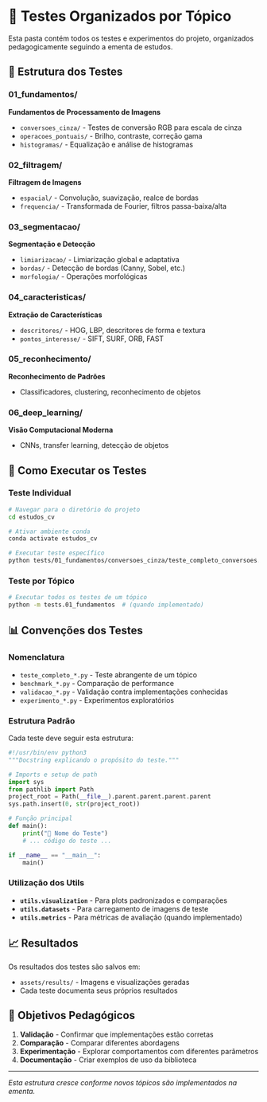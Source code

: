 # 🧪 Testes Organizados por Tópico

Esta pasta contém todos os testes e experimentos do projeto, organizados pedagogicamente seguindo a ementa de estudos.

## 📁 Estrutura dos Testes

### 01_fundamentos/
**Fundamentos de Processamento de Imagens**
- `conversoes_cinza/` - Testes de conversão RGB para escala de cinza
- `operacoes_pontuais/` - Brilho, contraste, correção gama
- `histogramas/` - Equalização e análise de histogramas

### 02_filtragem/
**Filtragem de Imagens**
- `espacial/` - Convolução, suavização, realce de bordas
- `frequencia/` - Transformada de Fourier, filtros passa-baixa/alta

### 03_segmentacao/
**Segmentação e Detecção**
- `limiarizacao/` - Limiarização global e adaptativa
- `bordas/` - Detecção de bordas (Canny, Sobel, etc.)
- `morfologia/` - Operações morfológicas

### 04_caracteristicas/
**Extração de Características**
- `descritores/` - HOG, LBP, descritores de forma e textura
- `pontos_interesse/` - SIFT, SURF, ORB, FAST

### 05_reconhecimento/
**Reconhecimento de Padrões**
- Classificadores, clustering, reconhecimento de objetos

### 06_deep_learning/
**Visão Computacional Moderna**
- CNNs, transfer learning, detecção de objetos

## 🚀 Como Executar os Testes

### Teste Individual
```bash
# Navegar para o diretório do projeto
cd estudos_cv

# Ativar ambiente conda
conda activate estudos_cv

# Executar teste específico
python tests/01_fundamentos/conversoes_cinza/teste_completo_conversoes.py
```

### Teste por Tópico
```bash
# Executar todos os testes de um tópico
python -m tests.01_fundamentos  # (quando implementado)
```

## 📊 Convenções dos Testes

### Nomenclatura
- `teste_completo_*.py` - Teste abrangente de um tópico
- `benchmark_*.py` - Comparação de performance
- `validacao_*.py` - Validação contra implementações conhecidas
- `experimento_*.py` - Experimentos exploratórios

### Estrutura Padrão
Cada teste deve seguir esta estrutura:
```python
#!/usr/bin/env python3
"""Docstring explicando o propósito do teste."""

# Imports e setup de path
import sys
from pathlib import Path
project_root = Path(__file__).parent.parent.parent.parent
sys.path.insert(0, str(project_root))

# Função principal
def main():
    print("🧪 Nome do Teste")
    # ... código do teste ...

if __name__ == "__main__":
    main()
```

### Utilização dos Utils
- **`utils.visualization`** - Para plots padronizados e comparações
- **`utils.datasets`** - Para carregamento de imagens de teste
- **`utils.metrics`** - Para métricas de avaliação (quando implementado)

## 📈 Resultados

Os resultados dos testes são salvos em:
- `assets/results/` - Imagens e visualizações geradas
- Cada teste documenta seus próprios resultados

## 🎯 Objetivos Pedagógicos

1. **Validação** - Confirmar que implementações estão corretas
2. **Comparação** - Comparar diferentes abordagens
3. **Experimentação** - Explorar comportamentos com diferentes parâmetros
4. **Documentação** - Criar exemplos de uso da biblioteca

---
*Esta estrutura cresce conforme novos tópicos são implementados na ementa.*